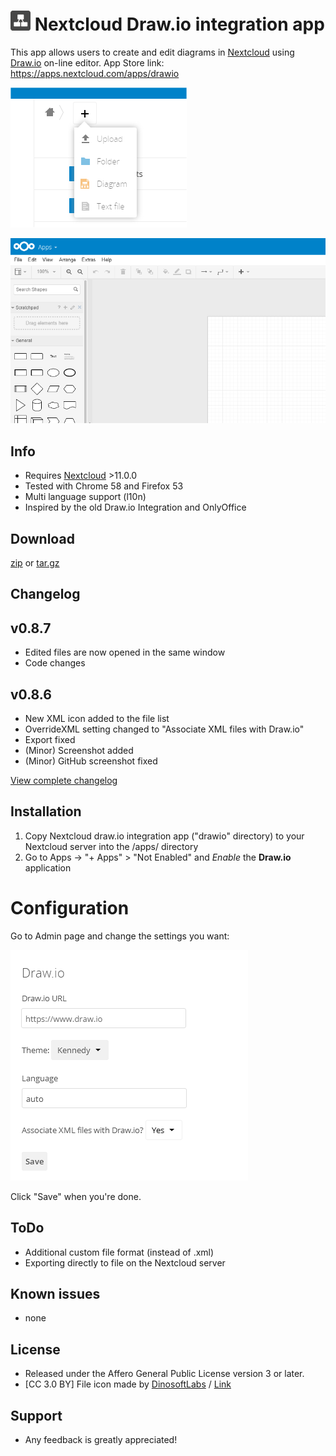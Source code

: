 # ![](screenshots/icon.png) Nextcloud Draw.io integration app

This app allows users to create and edit diagrams in [Nextcloud](https://nextcloud.com) using [Draw.io](https://draw.io) on-line editor.
App Store link: https://apps.nextcloud.com/apps/drawio

![](screenshots/drawio_add.png)

![](screenshots/drawio_integration.png)


## Info ##
- Requires [Nextcloud](https://nextcloud.com) >11.0.0
- Tested with Chrome 58 and Firefox 53
- Multi language support (l10n)
- Inspired by the old Draw.io Integration and OnlyOffice


## Download ##
[zip](https://github.com/pawelrojek/nextcloud-drawio/releases/download/v0.8.6/drawio-v0.8.6.zip) or [tar.gz](https://github.com/pawelrojek/nextcloud-drawio/releases/download/v0.8.6/drawio-v0.8.6.tar.gz)


## Changelog ##

## v0.8.7
- Edited files are now opened in the same window
- Code changes

## v0.8.6
- New XML icon added to the file list
- OverrideXML setting changed to "Associate XML files with Draw.io"
- Export fixed
- (Minor) Screenshot added
- (Minor) GitHub screenshot fixed

[View complete changelog](https://github.com/pawelrojek/nextcloud-drawio/blob/master/drawio/CHANGELOG.md)


## Installation ##
1. Copy Nextcloud draw.io integration app ("drawio" directory) to your Nextcloud server into the /apps/ directory
2. Go to Apps -> "+ Apps" > "Not Enabled" and _Enable_ the **Draw.io** application


# Configuration
Go to Admin page and change the settings you want:

![](screenshots/drawio_admin.png)

Click "Save" when you're done.


## ToDo ##
 * Additional custom file format (instead of .xml)
 * Exporting directly to file on the Nextcloud server


## Known issues ##
 * none


## License ##
- Released under the Affero General Public License version 3 or later.
- [CC 3.0 BY] File icon made by [DinosoftLabs](http://www.flaticon.com/authors/dinosoftlabs) / [Link](http://www.flaticon.com/free-icon/organization_348440)



## Support ##
 * Any feedback is greatly appreciated!
